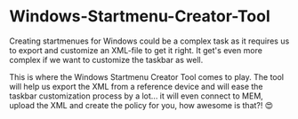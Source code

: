 # Windows-Startmenu-Creator-Tool
<!-- wp:paragraph {"fontSize":"normal"} -->
<p class="has-normal-font-size">Creating startmenues for Windows could be a complex task as it requires us to export and customize an XML-file to get it right. It get's even more complex if we want to customize the taskbar as well.</p>
<!-- /wp:paragraph -->

<!-- wp:paragraph {"fontSize":"normal"} -->
<p class="has-normal-font-size">This is where the Windows Startmenu Creator Tool comes to play. The tool will help us export the XML from a reference device and will ease the taskbar customization process by a lot... it will even connect to MEM, upload the XML and create the policy for you, how awesome is that?! 😍</p>
<!-- /wp:paragraph -->
